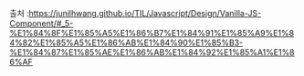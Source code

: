 출처 :https://junilhwang.github.io/TIL/Javascript/Design/Vanilla-JS-Component/#_5-%E1%84%8F%E1%85%A5%E1%86%B7%E1%84%91%E1%85%A9%E1%84%82%E1%85%A5%E1%86%AB%E1%84%90%E1%85%B3-%E1%84%87%E1%85%AE%E1%86%AB%E1%84%92%E1%85%A1%E1%86%AF